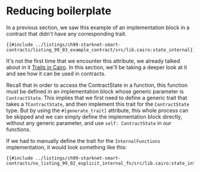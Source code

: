 # Reducing boilerplate

In a previous section, we saw this example of an implementation block in a contract that didn't have any corresponding trait.

```rust,noplayground
{{#include ../listings/ch99-starknet-smart-contracts/listing_99_03_example_contract/src/lib.cairo:state_internal}}
```

It's not the first time that we encounter this attribute, we already talked about in it [Traits in Cairo](./ch08-02-traits-in-cairo.md). In this section, we'll be taking a deeper look at it and see how it can be used in contracts.

Recall that in order to access the ContractState in a function, this function must be defined in an implementation block whose generic parameter is `ContractState`. This implies that we first need to define a generic trait that takes a `TContractState`, and then implement this trait for the `ContractState` type.
But by using the `#[generate_trait]` attribute, this whole process can be skipped and we can simply define the implementation block directly, without any generic parameter, and use `self: ContractState` in our functions.

If we had to manually define the trait for the `InternalFunctions` implementation, it would look something like this:

```rust,noplayground
{{#include ../listings/ch99-starknet-smart-contracts/no_listing_99_02_explicit_internal_fn/src/lib.cairo:state_internal}}
```
